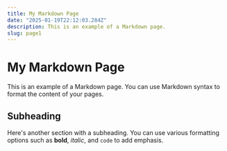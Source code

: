 ```yaml
---
title: My Markdown Page
date: "2025-01-19T22:12:03.284Z"
description: This is an example of a Markdown page.
slug: page1
---
```


# My Markdown Page

This is an example of a Markdown page. You can use Markdown syntax to format the content of your pages. 

## Subheading

Here's another section with a subheading. You can use various formatting options such as **bold**, *italic*, and `code` to add emphasis.